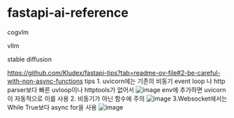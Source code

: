 # fastapi-ai-reference
cogvlm

vllm

stable diffusion

https://github.com/Kludex/fastapi-tips?tab=readme-ov-file#2-be-careful-with-non-async-functions
tips
1.
uvicorn에는 기존의 비동기 event loop 나 http parser보다 빠른 uvloop이나 httptools가 없어서
![image](https://github.com/jinuk0211/fastapi-ai-reference/assets/150532431/39d63682-dcf8-4ffd-aada-f6826be18d3a)
env에 추가하면 uvicorn이 자동적으로 이를 사용
2. 비동기가 아닌 함수에 주의
![image](https://github.com/jinuk0211/fastapi-ai-reference/assets/150532431/229df540-ee58-4b45-9dd4-62d7adce4e95)
3.Websocket에서는 While True보다 async for을 사용
![image](https://github.com/jinuk0211/fastapi-ai-reference/assets/150532431/bd7481ff-0f77-45c0-bd0b-383287958f0e)

